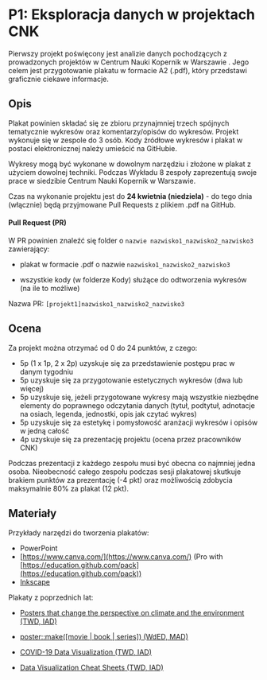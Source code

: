 # P1: Eksploracja danych w projektach CNK

Pierwszy projekt poświęcony jest analizie danych pochodzących z prowadzonych projektów w Centrum Nauki Kopernik w Warszawie . Jego celem jest przygotowanie plakatu w formacie A2 (.pdf), który przedstawi graficznie ciekawe informacje. 

## Opis

Plakat powinien składać się ze zbioru przynajmniej trzech spójnych tematycznie wykresów oraz komentarzy/opisów do wykresów. Projekt wykonuje się w zespole do 3 osób. Kody źródłowe wykresów i plakat w postaci elektronicznej należy umieścić na GitHubie.

Wykresy mogą być wykonane w dowolnym narzędziu i złożone w plakat z użyciem dowolnej techniki. Podczas Wykładu 8 zespoły zaprezentują swoje prace w siedzibie Centrum Nauki Kopernik w Warszawie.

Czas na wykonanie projektu jest do **24 kwietnia (niedziela)** - do tego dnia (włącznie) będą przyjmowane Pull Requests z plikiem .pdf na GitHub. 

#### Pull Request (PR)
W PR powinien znaleźć się folder o `nazwie nazwisko1_nazwisko2_nazwisko3` zawierający:

-   plakat w formacie .pdf o nazwie `nazwisko1_nazwisko2_nazwisko3`
       
-   wszystkie kody (w folderze Kody) służące do odtworzenia wykresów (na ile to możliwe)

Nazwa PR: `[projekt1]nazwisko1_nazwisko2_nazwisko3`

## Ocena

Za projekt można otrzymać od 0 do 24 punktów, z czego:
   -   5p (1 x 1p, 2 x 2p) uzyskuje się za przedstawienie postępu prac w danym tygodniu
   -   5p uzyskuje się za przygotowanie estetycznych wykresów (dwa lub więcej)
   -   5p uzyskuje się, jeżeli przygotowane wykresy mają wszystkie niezbędne elementy do poprawnego odczytania danych (tytuł, podtytuł, adnotacje na osiach, legenda, jednostki, opis jak czytać wykres)
   -   5p uzyskuje się za estetykę i pomysłowość aranżacji wykresów i opisów w jedną całość
   -   4p uzyskuje się za prezentację projektu (ocena przez pracowników CNK)
    
Podczas prezentacji z każdego zespołu musi być obecna co najmniej jedna osoba. Nieobecność całego zespołu podczas sesji plakatowej skutkuje brakiem punktów za prezentację (-4 pkt) oraz możliwością zdobycia maksymalnie 80% za plakat (12 pkt).



## Materiały

Przykłady narzędzi do tworzenia plakatów:

-   PowerPoint
-   [https://www.canva.com/](https://www.canva.com/) (Pro with [https://education.github.com/pack](https://education.github.com/pack))
- [Inkscape](https://inkscape.org/)



Plakaty z poprzednich lat:

-   [Posters that change the perspective on climate and the environment (TWD, IAD)](https://medium.com/responsibleml/posters-that-change-the-perspective-on-climate-and-the-environment-c3682c0f6c39 "https://medium.com/responsibleml/posters-that-change-the-perspective-on-climate-and-the-environment-c3682c0f6c39")
    
-   [poster::make([movie | book | series]) (WdED, MAD)](https://medium.com/responsibleml/poster-make-movie-book-series-3ac2c8a01180 "https://medium.com/responsibleml/poster-make-movie-book-series-3ac2c8a01180")
    
-   [COVID-19 Data Visualization (TWD, IAD)](https://medium.com/responsibleml/covid-19-data-visualization-bc0732c19d46 "https://medium.com/responsibleml/covid-19-data-visualization-bc0732c19d46")
    
-   [Data Visualization Cheat Sheets (TWD, IAD)](https://medium.com/responsibleml/data-visualization-cheat-sheets-1c12ba8a7671 "https://medium.com/responsibleml/data-visualization-cheat-sheets-1c12ba8a7671")
